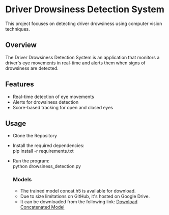 # Driver Drowsiness Detection System
This project focuses on detecting driver drowsiness using computer vision techniques.

## Overview
The Driver Drowsiness Detection System is an application that monitors a driver's eye movements in real-time and alerts them when signs of drowsiness are detected.

## Features
- Real-time detection of eye movements
- Alerts for drowsiness detection
- Score-based tracking for open and closed eyes

## Usage
- Clone the Repository
- Install the required dependencies:<br>
    pip install -r requirements.txt
- Run the program:<br>
    python drowsiness_detection.py

     ### Models
    - The trained model concat.h5 is available for download.
    - Due to size limitations on GitHub, it's hosted on Google Drive.
    - It can be downloaded from the following link:
      [Download Concatenated Model](https://drive.google.com/drive/folders/1-3QSZMoDz40UwMFqZ4wcC_Fu2wIa3Fwg?usp=sharing)


